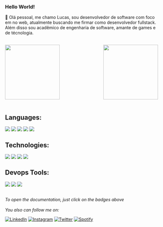 ### Hello World!

:wave: Olá pessoal, me chamo Lucas, sou desenvolvedor de software com foco em no web, atualmente buscando me firmar como desenvolvedor fullstack. Além disso sou acadêmico de engenharia de software, amante de games e de técnologia.

<br/>
<div>
  
  <img  height="180em" src="https://github-readme-stats.vercel.app/api?username=LucasFrts&show_icons=true&theme=github_dark&include_all_commits=true&count_private=true"/>
  <img align="right" height="180em" src="https://github-readme-stats.vercel.app/api/top-langs/?username=LucasFrts&layout=compact&langs_count=16&theme=github_dark"/>
</div>
<br>




<h2><strong>Languages:</strong></h2>
<div height="180em" >

<a href="https://docs.python.org/3/" target="_blank"><img src="https://img.shields.io/badge/-Python-000?&logo=Python"><img></a>
<a href="https://developer.mozilla.org/en-US/docs/Web/JavaScript"  target="_blank"><img src="https://img.shields.io/badge/-JavaScript-000?&logo=JavaScript"><img></a>
<a href="https://www.php.net/docs.php" target="_blank"><img src="https://img.shields.io/badge/-PHP-000?&logo=PHP"><img></a>
<a href="https://www.w3schools.com/sql/" target="_blank"><img src="https://img.shields.io/badge/-SQL-000?&logo=MySQL"><img></a>
<a href="https://docs.python.org/3/" target="_blank"><img src="https://img.shields.io/badge/-Java-000?&logo=java"><img></a>
</div>



<h2><strong>Technologies:</strong></h2>

<div height="180em">

<a href="https://laravel.com/docs/7.x" target="_blank"><img src="https://img.shields.io/badge/-Laravel-000?&logo=Laravel"><img></a>
<a href="https://nodejs.org/docs/latest-v17.x/api/" target="_blank"><img src="https://img.shields.io/badge/-Node.js-000?&logo=node.js"><img></a>
<a href="https://beta.reactjs.org/learn" target="_blank"><img src="https://img.shields.io/badge/-React-000?&logo=React"><img></a>
<a href="https://flask.palletsprojects.com/en/2.2.x/" target="_blank"><img src="https://img.shields.io/badge/-Flask-000?&logo=Flask"><img></a>

</div>

<h2><strong>Devops Tools:</strong></h2>

<div height="180em">

<a href="https://docs.docker.com/" target="_blank"><img src="https://img.shields.io/badge/-Docker-000?&logo=Docker"><img></a>
<a href="https://git-scm.com/doc" target="_blank"><img src="https://img.shields.io/badge/-Git-000?&logo=Git"><img></a>
<a href="https://docs.gitlab.com/" target="_blank"><img src="https://img.shields.io/badge/-Gitlab-000?&logo=Gitlab"><img></a>

</div>
<br/>
<i>To open the documentation, just click on the badges above</i><br>

<br/>
<i>You also can follow me on:</i><br>

<a href="https://www.linkedin.com/in/freitas-luk18/" target="_blank"><img src="https://img.shields.io/badge/LinkedIn-%230077B5.svg?&style=flat-square&logo=linkedin&logoColor=white" alt="LinkedIn"></a>
<a href="https://www.instagram.com/insideyourbrainn/?next=%2F" target="_blank"><img src="https://img.shields.io/badge/Instagram-%23E4405F.svg?&style=flat-square&logo=instagram&logoColor=white" alt="Instagram"></a>
<a href="https://twitter.com/lnsideyourbrain" target="_blank"><img src="https://img.shields.io/badge/Twitter-%231DA1F2.svg?&style=flat-square&logo=twitter&logoColor=white" alt="Twitter"></a>
<a href="https://open.spotify.com/user/31biuftv4mz35tnkvvm37bwqps7y?si=1aff79ac76094b2c" target="_blank"><img src="https://img.shields.io/badge/Spotify-%231ED760.svg?&style=flat-square&logo=spotify&logoColor=white" alt="Spotify"></a>

